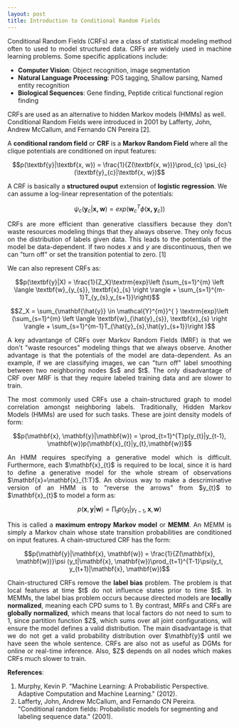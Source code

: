 ```yaml
---
layout: post
title: Introduction to Conditional Random Fields
---
```


<p align="justify">Conditional Random Fields (CRFs) are a class of statistical modeling method often to used to model structured data. CRFs are widely used in machine learning problems. Some specific applications include:</p>

- **Computer Vision**: Object recognition, image segmentation
- **Natural Language Processing**: POS tagging, Shallow parsing, Named entity recognition
- **Biological Sequences**: Gene finding, Peptide critical functional region finding

CRFs are used as an alternative to hidden Markov models (HMMs) as well. Conditional Random Fields were introduced in 2001 by Lafferty, John, Andrew McCallum, and Fernando CN Pereira [2].

A **conditional random field** or **CRF** is a **Markov Random Field** where all the clique potentials are conditioned on input features:

$$p(\textbf{y}|\textbf{x, w}) = \frac{1}{Z(\textbf{x, w})}\prod_{c} \psi_{c}(\textbf{y}_{c}|\textbf{x, w})$$

A CRF is basically a **structured ouput** extension of **logistic regression**. We can assume a log-linear representation of the potentials:

$$\psi_{c}(\textbf{y}_{c}|\textbf{x, w}) = exp(\textbf{w}_{c}^{T} \phi(\textbf{x, }\textbf{y}_{c}))$$

<p align='justify'>CRFs are more efficient than generative classifiers because they don't waste resources modeling things that they always observe. They only focus on the distribution of labels given data. This leads to the potentials of the model be data-dependent. If two nodes <i>x</i> and <i>y</i> are discontinuous, then we can "turn off" or set the transition potential to zero. [1]</p>

We can also represent CRFs as:

$$p(\textbf{y}|X) = \frac{1}{Z_X}\textrm{exp}\left (\sum_{s=1}^{m} \left \langle \textbf{w}_{y_{s}}, \textbf{x}_{s} \right \rangle + \sum_{s=1}^{m-1}T_{y_{s},y_{s+1}}\right)$$

$$Z_X = \sum_{\mathbf{\hat{y}} \in \mathcal{Y}^{m}}^{ } \textrm{exp}\left (\sum_{s=1}^{m} \left \langle \textbf{w}_{\hat{y}_{s}}, \textbf{x}_{s} \right \rangle + \sum_{s=1}^{m-1}T_{\hat{y}_{s},\hat{y}_{s+1}}\right )$$

<p align='justify'>A key advantange of CRFs over Markov Random Fields (MRF) is that we don't "waste resources" modeling things that we always observe. Another advantage is that the potentials of the model are data-dependent. As an example, if we are classifying images, we can "turn off" label smoothing between two neighboring nodes $s$ and $t$. The only disadvantage of CRF over MRF is that they require labeled training data and are slower to train.</p>

<p align='justify'>The most commonly used CRFs use a chain-structured graph to model correlation amongst neighboring labels. Traditionally, Hidden Markov Models (HMMs) are used for such tasks. These are joint density models of form:</p>

$$p(\mathbf{x}, \mathbf{y}|\mathbf{w}) = \prod_{t=1}^{T}p(y_{t}|y_{t-1}, \mathbf{w})p(\mathbf{x}_{t}|y_{t},\mathbf{w})$$

<p align='justify'>An HMM requires specifying a generative model which is difficult. Furthermore, each $\mathbf{x}_{t}$ is required to be local, since it is hard to define a generative model for the whole stream of observations $\mathbf{x}=\mathbf{x}_{1:T}$. An obvious way to make a descriminative version of an HMM is to "reverse the arrows" from $y_{t}$ to $\mathbf{x}_{t}$ to model a form as:</p>

$$p(\mathbf{x}, \mathbf{y}|\mathbf{w}) = \prod_{t}p(y_{t}|y_{t-1}, \mathbf{x},\mathbf{w})$$

<p align='justify'>This is called a <b>maximum entropy Markov model</b> or <b>MEMM</b>. An MEMM is simply a Markov chain whose state transition probabilities are conditioned on input features. A chain-structured CRF has the form:</p>

$$p(\mathbf{y}|\mathbf{x}, \mathbf{w}) = \frac{1}{Z(\mathbf{x}, \mathbf{w})}\psi (y_t|\mathbf{x}, \mathbf{w})\prod_{t=1}^{T-1}\psi(y_t, y_{t+1}|\mathbf{x}, \mathbf{w})$$

<p align='justify'>Chain-structured CRFs remove the <b>label bias</b> problem. The problem is that local features at time $t$ do not influence states prior to time $t$. In MEMMs, the label bias problem occurs because directed models are <b>locally normalized</b>, meaning each CPD sums to 1. By contrast, MRFs and CRFs are <b>globally normalized</b>, which means that local factors do not need to sum to 1, since partition function $Z$, which sums over all joint configurations, will ensure the model defines a valid distribution. The main disadvantage is that we do not get a valid probability distribution over $\mathbf{y}$ until we have seen the whole sentence. CRFs are also not as useful as DGMs for online or real-time inference. Also, $Z$ depends on all nodes which makes CRFs much slower to train.</p>

**References**:

1. Murphy, Kevin P. "Machine Learning: A Probabilistic Perspective. Adaptive Computation and Machine Learning." (2012).
2. Lafferty, John, Andrew McCallum, and Fernando CN Pereira. "Conditional random fields: Probabilistic models for segmenting and labeling sequence data." (2001).